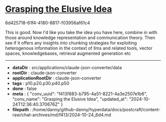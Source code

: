 # [Grasping the Elusive Idea](https://claude.ai/chat/f413f883-b795-4a51-8221-4a3e2507e1b6)

6d425718-61f4-4180-8817-f03956af61c4

This is good. Now I'd like you take the idea you have here, combine in with those around knowledge representation and communication theory. Then see if it offers any insights into chunking strategies for exploiting heterogenous information in the context of llms and related tools, vector spaces, knowledgebases, retrieval augmented generation etc

---

* **dataDir** : src/applications/claude-json-converter/data
* **rootDir** : claude-json-converter
* **applicationRootDir** : claude-json-converter
* **tags** : p10.p20.p30.p40.p50
* **done** : false
* **meta** : {
  "conv_uuid": "f413f883-b795-4a51-8221-4a3e2507e1b6",
  "conv_name": "Grasping the Elusive Idea",
  "updated_at": "2024-10-24T12:36:40.370676Z"
}
* **filepath** : /home/danny/github-danny/hyperdata/docs/postcraft/content-raw/chat-archives/md/f413/2024-10-24_6d4.md